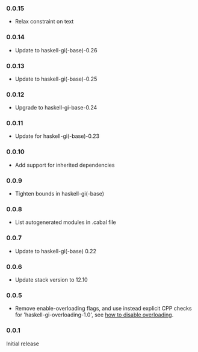 ### 0.0.15

+ Relax constraint on text

### 0.0.14

+ Update to haskell-gi(-base)-0.26

### 0.0.13

+ Update to haskell-gi(-base)-0.25

### 0.0.12

+ Upgrade to haskell-gi-base-0.24

### 0.0.11

+ Update for haskell-gi(-base)-0.23

### 0.0.10

+ Add support for inherited dependencies

### 0.0.9

+ Tighten bounds in haskell-gi(-base)

### 0.0.8

+ List autogenerated modules in .cabal file

### 0.0.7

+ Update to haskell-gi(-base) 0.22

### 0.0.6

+ Update stack version to 12.10

### 0.0.5

+ Remove enable-overloading flags, and use instead explicit CPP checks for 'haskell-gi-overloading-1.0', see [how to disable overloading](https://github.com/haskell-gi/haskell-gi/wiki/Overloading\#disabling-overloading).

### 0.0.1

Initial release
